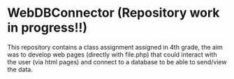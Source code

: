 # WebDBConnector (Repository work in progress!!)
This repository contains a class assignment assigned in 4th grade, the aim was to develop web pages (directly with file.php) that could interact with the user (via html pages) and connect to a database to be able to send/view the data.
